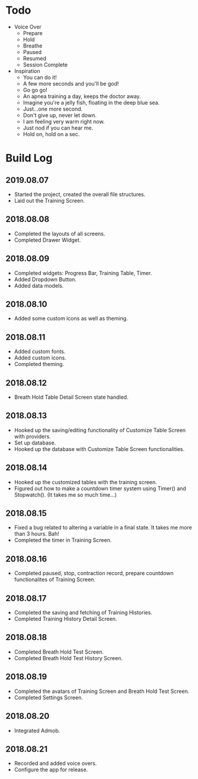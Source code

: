 # Todo
* Voice Over
  - Prepare
  - Hold
  - Breathe
  - Paused
  - Resumed
  - Session Complete
* Inspiration
  - You can do it!
  - A few more seconds and you'll be god!
  - Go go go!
  - An apnea training a day, keeps the doctor away.
  - Imagine you're a jelly fish, floating in the deep blue sea.
  - Just...one more second.
  - Don't give up, never let down.
  - I am feeling very warm right now.
  - Just nod if you can hear me.
  - Hold on, hold on a sec.

# Build Log
## 2019.08.07
* Started the project, created the overall file structures.
* Laid out the Training Screen.

## 2018.08.08
* Completed the layouts of all screens.
* Completed Drawer Widget.

## 2018.08.09
* Completed widgets: Progress Bar, Training Table, Timer.
* Added Dropdown Button.
* Added data models.

## 2018.08.10
* Added some custom icons as well as theming.

## 2018.08.11
* Added custom fonts.
* Added custom icons.
* Completed theming.

## 2018.08.12
* Breath Hold Table Detail Screen state handled.

## 2018.08.13
* Hooked up the saving/editing functionality of Customize Table Screen with providers.
* Set up database.
* Hooked up the database with Customize Table Screen functionalities.

## 2018.08.14
* Hooked up the customized tables with the training screen.
* Figured out how to make a countdown timer system using Timer() and Stopwatch(). (It takes me so much time...)

## 2018.08.15
* Fixed a bug related to altering a variable in a final state. It takes me more than 3 hours. Bah!
* Completed the timer in Training Screen.

## 2018.08.16
* Completed paused, stop, contraction record, prepare countdown functionalites of Training Screen.

## 2018.08.17
* Completed the saving and fetching of Training Histories.
* Completed Training History Detail Screen.

## 2018.08.18
* Completed Breath Hold Test Screen.
* Completed Breath Hold Test History Screen.

## 2018.08.19
* Completed the avatars of Training Screen and Breath Hold Test Screen.
* Completed Settings Screen.

## 2018.08.20
* Integrated Admob.

## 2018.08.21
* Recorded and added voice overs.
* Configure the app for release.